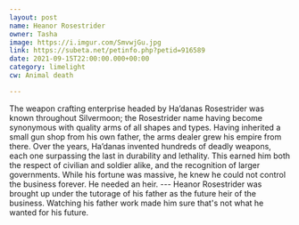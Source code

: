 ```yaml
---
layout: post
name: Heanor Rosestrider
owner: Tasha
image: https://i.imgur.com/SmvwjGu.jpg
link: https://subeta.net/petinfo.php?petid=916589
date: 2021-09-15T22:00:00.000+00:00
category: limelight
cw: Animal death

---
```

The weapon crafting enterprise headed by Ha’danas Rosestrider was known throughout Silvermoon; the Rosestrider name having become synonymous with quality arms of all shapes and types. Having inherited a small gun shop from his own father, the arms dealer grew his empire from there. Over the years, Ha’danas invented hundreds of deadly weapons, each one surpassing the last in durability and lethality. This earned him both the respect of civilian and soldier alike, and the recognition of larger governments. While his fortune was massive, he knew he could not control the business forever. He needed an heir. --- Heanor Rosestrider was brought up under the tutorage of his father as the future heir of the business. Watching his father work made him sure that's not what he wanted for his future. 